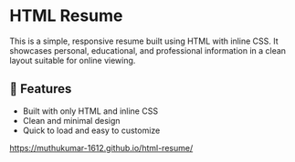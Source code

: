# HTML Resume

This is a simple, responsive resume built using HTML with inline CSS. It showcases personal, educational, and professional information in a clean layout suitable for online viewing.

## 📌 Features

- Built with only HTML and inline CSS
- Clean and minimal design
- Quick to load and easy to customize

https://muthukumar-1612.github.io/html-resume/
